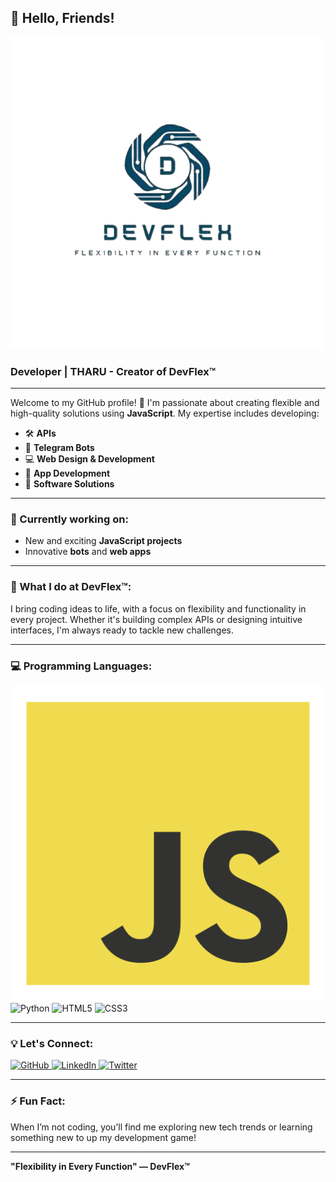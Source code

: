 ## 👋 Hello, Friends!

![DevFlex Logo](src/logo.png)

### Developer | THARU - Creator of **DevFlex™️**

---

Welcome to my GitHub profile! 🚀 I'm passionate about creating flexible and high-quality solutions using **JavaScript**. My expertise includes developing:

- 🛠 **APIs**
- 🤖 **Telegram Bots**
- 💻 **Web Design & Development**
- 📱 **App Development**
- 🧩 **Software Solutions**

---

### 🌱 Currently working on:
- New and exciting **JavaScript projects**
- Innovative **bots** and **web apps**

---

### 🚀 What I do at **DevFlex™️**:
I bring coding ideas to life, with a focus on flexibility and functionality in every project. Whether it's building complex APIs or designing intuitive interfaces, I'm always ready to tackle new challenges.

---

### 💻 Programming Languages:
<p>
  <img src="src/js.png" alt="JavaScript" />
  <img src="https://img.shields.io/badge/-Python-black?style=flat-square&logo=python" alt="Python" />
  <img src="https://img.shields.io/badge/-HTML5-black?style=flat-square&logo=html5" alt="HTML5" />
  <img src="https://img.shields.io/badge/-CSS3-black?style=flat-square&logo=css3" alt="CSS3" />
</p>

---

### 💡 Let's Connect:
<p>
  <a href="https://github.com/yourusername" target="_blank">
    <img src="https://img.shields.io/badge/-GitHub-black?style=flat-square&logo=github" alt="GitHub" />
  </a>
  <a href="https://linkedin.com/in/yourusername" target="_blank">
    <img src="https://img.shields.io/badge/-LinkedIn-black?style=flat-square&logo=linkedin" alt="LinkedIn" />
  </a>
  <a href="https://twitter.com/yourusername" target="_blank">
    <img src="https://img.shields.io/badge/-Twitter-black?style=flat-square&logo=twitter" alt="Twitter" />
  </a>
</p>

---

### ⚡ Fun Fact:
When I’m not coding, you’ll find me exploring new tech trends or learning something new to up my development game!

---

**"Flexibility in Every Function" — DevFlex™️**
